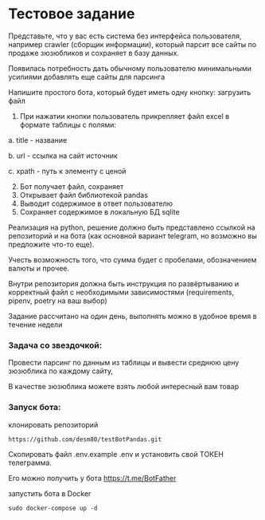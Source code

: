 # Тестовое задание
Представьте, что у вас есть система без интерфейса пользователя, например crawler (сборщик информации), который парсит все сайты по продаже зюзюбликов и сохраняет в базу данных.

Появилась потребность дать обычному пользователю минимальными усилиями добавлять еще сайты для парсинга

Напишите простого бота, который будет иметь одну кнопку: загрузить файл

1.	При нажатии кнопки пользователь прикрепляет файл excel в формате таблицы с полями:

a.	title - название

b.	url - ссылка на сайт источник

c.	xpath - путь к элементу с ценой

2.	Бот получает файл, сохраняет
3.	Открывает файл библиотекой pandas
4.	Выводит содержимое в ответ пользователю
5.	Сохраняет содержимое в локальную БД sqlite

Реализация на python, решение должно быть представлено ссылкой на репозиторий и на бота (как основной вариант telegram, но возможно вы предложите что-то еще).

Учесть возможность того, что сумма будет с пробелами, обозначением валюты и прочее.

Внутри репозитория должна быть инструкция по развёртыванию и корректный файл с необходимыми зависимостями (requirements, pipenv, poetry на ваш выбор)

Задание рассчитано на один день, выполнять можно в удобное время в течение недели



### Задача со звездочкой:

Провести парсинг по данным из таблицы и вывести среднюю цену зюзюблика по каждому сайту,

В качестве зюзюблика можете взять любой интересный вам товар

### Запуск бота:

клонировать репозиторий
```angular2html
https://github.com/desm80/testBotPandas.git
```
Скопировать файл .env.example  .env и установить свой ТОКЕН телеграмма.

Его можно получить у бота https://t.me/BotFather

запустить бота в Docker
```angular2html
sudo docker-compose up -d
```






